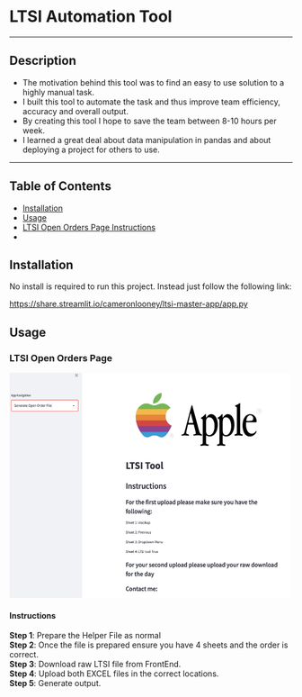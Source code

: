 # LTSI Automation Tool

---
## Description
- The motivation behind this tool was to find an easy to use solution to a highly manual task. 
- I built this tool to automate the task and thus improve team efficiency, accuracy and overall output. 
- By creating this tool I hope to save the team between 8-10 hours per week. 
- I learned a great deal about data manipulation in pandas and about deploying a project for others to use. 

---

## Table of Contents
- [Installation](#Installation)
- [Usage](#Usage)
- [LTSI Open Orders Page Instructions](#instructions)
- 
## Installation
No install is required to run this project. Instead just follow the following link:

https://share.streamlit.io/cameronlooney/ltsi-master-app/app.py

## Usage 
### LTSI Open Orders Page
<kbd>
<img src="assets/images/Page1.png" width="500" height="400">
</kbd>

#### **Instructions** 
**Step 1**: Prepare the Helper File as normal <br>
**Step 2**: Once the file is prepared ensure you have 4 sheets and the order is correct. <br>
**Step 3**: Download raw LTSI file from FrontEnd. <br>
**Step 4**: Upload both EXCEL files in the correct locations. <br>
**Step 5**: Generate output.

